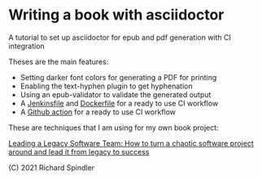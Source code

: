 # Writing a book with asciidoctor

A tutorial to set up asciidoctor for epub and pdf generation with CI integration

Theses are the main features:

* Setting darker font colors for generating a PDF for printing
* Enabling the text-hyphen plugin to get hyphenation
* Using an epub-validator to validate the generated output
* A [Jenkinsfile](Jenkinsfile) and [Dockerfile](Dockerfile) for a ready to use CI workflow
* A [Github action](.github/workflows/ruby.yml) for a ready to use CI workflow

These are techniques that I am using for my own book project:

[Leading a Legacy Software Team: How to turn a chaotic software project around and lead
it from legacy to success](https://softwareteambook.tk/)


(C) 2021 Richard Spindler
